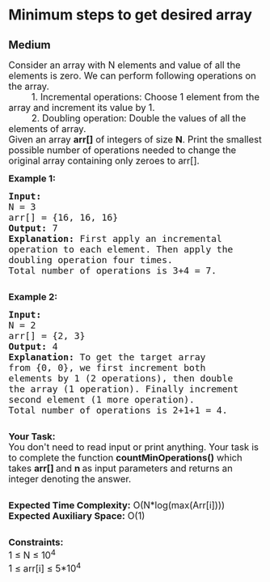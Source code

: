 # Minimum steps to get desired array
## Medium
<div class="problems_problem_content__Xm_eO"><p><span style="font-size:18px">Consider an array with N&nbsp;elements and value of all the elements is zero. We can perform following operations on the array.<br>
&nbsp; &nbsp; &nbsp; &nbsp; &nbsp;1. Incremental operations: Choose 1 element from the array and increment its value by 1.<br>
&nbsp; &nbsp; &nbsp; &nbsp; &nbsp;2. Doubling operation: Double the values of all the elements of array.<br>
Given an array <strong>arr[]</strong> of integers&nbsp;of size <strong>N</strong>. Print the&nbsp;smallest possible number of operations needed to change the original array containing only zeroes to arr[].</span></p>

<p><span style="font-size:18px"><strong>Example 1:</strong></span></p>

<pre><span style="font-size:18px"><strong>Input:
</strong>N = 3
arr[] = {16, 16, 16}
<strong>Output:</strong> 7
<strong>Explanation:</strong> First apply an incremental 
operation to each element. Then apply the 
doubling operation four times. 
Total number of operations is 3+4 = 7.
</span></pre>

<p><br>
<span style="font-size:18px"><strong>Example 2:</strong></span></p>

<pre><span style="font-size:18px"><strong>Input:
</strong>N = 2
arr[] = {2, 3}
<strong>Output:</strong> 4
<strong>Explanation:</strong>&nbsp;To get the target array 
from {0, 0}, we first increment both 
elements by 1 (2 operations), then double 
the array (1 operation). Finally increment 
second element (1 more operation).&nbsp;
Total number of operations is&nbsp;2+1+1 = 4.</span></pre>

<p><br>
<span style="font-size:18px"><strong>Your Task:</strong><br>
You don't need to read input or print anything. Your task is to complete the function&nbsp;<strong>countMinOperations()</strong>&nbsp;which takes <strong>arr[]&nbsp;</strong>and&nbsp;<strong>n&nbsp;</strong>as input parameters and returns an integer&nbsp;denoting the answer.</span></p>

<p><br>
<span style="font-size:18px"><strong>Expected Time Complexity:</strong>&nbsp;O(N*log(max(Arr[i])))<br>
<strong>Expected Auxiliary Space:</strong>&nbsp;O(1)</span></p>

<p><br>
<span style="font-size:18px"><strong>Constraints:</strong><br>
1 ≤ N ≤ 10<sup>4</sup><br>
1 ≤ arr[i] ≤ 5*10<sup>4</sup></span></p>

<p>&nbsp;</p>
</div>